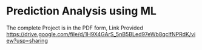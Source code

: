 # Prediction Analysis using ML
 The complete Project is in the PDF form, Link Provided
https://drive.google.com/file/d/1H9X4GArS_5nB5BLed97eWb8qclfNPRdK/view?usp=sharing
